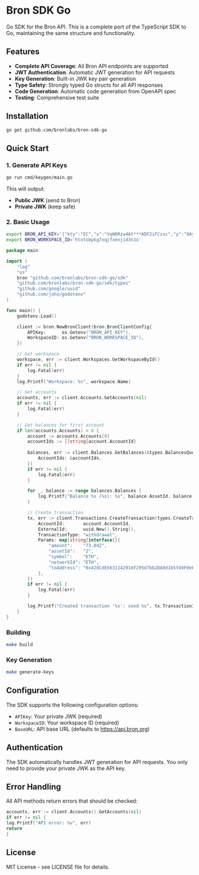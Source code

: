 # Bron SDK Go

Go SDK for the Bron API. This is a complete port of the TypeScript SDK to Go, maintaining the same structure and functionality.

## Features

- **Complete API Coverage**: All Bron API endpoints are supported
- **JWT Authentication**: Automatic JWT generation for API requests
- **Key Generation**: Built-in JWK key pair generation
- **Type Safety**: Strongly typed Go structs for all API responses
- **Code Generation**: Automatic code generation from OpenAPI spec
- **Testing**: Comprehensive test suite

## Installation

```bash
go get github.com/bronlabs/bron-sdk-go
```

## Quick Start

### 1. Generate API Keys

```bash
go run cmd/keygen/main.go
```

This will output:

- **Public JWK** (send to Bron)
- **Private JWK** (keep safe)



### 2. Basic Usage

```sh
export BRON_API_KEY='{"kty":"EC","x":"VqW0Rzw4At***ADF2iFCzxc","y":"9AylQ7HHI0vRT0C***PqWuf2yT8","crv":"P-256","d":"DCQ0jrmYw8***9i64igNKuP0","kid":"cmdos3lj50000sayo6pl45zly"}'
export BRON_WORKSPACE_ID='htotobpkg7xqjfxenjid3n1o'
```

```go
package main

import (
	"log"
	"os"
	bron "github.com/bronlabs/bron-sdk-go/sdk"
	"github.com/bronlabs/bron-sdk-go/sdk/types"
	"github.com/google/uuid"
	"github.com/joho/godotenv"
)

func main() {
	godotenv.Load()

	client := bron.NewBronClient(bron.BronClientConfig{
		APIKey:      os.Getenv("BRON_API_KEY"),
		WorkspaceID: os.Getenv("BRON_WORKSPACE_ID"),
	})

	// Get workspace
	workspace, err := client.Workspaces.GetWorkspaceById()
	if err != nil {
		log.Fatal(err)
	}
	log.Printf("Workspace: %s", workspace.Name)

	// Get accounts
	accounts, err := client.Accounts.GetAccounts(nil)
	if err != nil {
		log.Fatal(err)
	}

	// Get balances for first account
	if len(accounts.Accounts) > 0 {
		account := accounts.Accounts[0]
		accountIds := []string{account.AccountId}
		
		balances, err := client.Balances.GetBalances(&types.BalancesQuery{
			AccountIds: &accountIds,
		})
		if err != nil {
			log.Fatal(err)
		}

		for _, balance := range balances.Balances {
			log.Printf("Balance %s (%s): %s", balance.AssetId, balance.Symbol, balance.TotalBalance)
		}

		// Create transaction
		tx, err := client.Transactions.CreateTransaction(types.CreateTransaction{
			AccountId:       account.AccountId,
			ExternalId:      uuid.New().String(),
			TransactionType: "withdrawal",
			Params: map[string]interface{}{
				"amount":    "73.042",
				"assetId":   "2",
				"symbol":    "ETH",
				"networkId": "ETH",
				"toAddress": "0x428CdE5631142916F295d7bb2DA9d1b5f49F0eF9",
			},
		})
		if err != nil {
			log.Fatal(err)
		}

		log.Printf("Created transaction '%s': send %s", tx.TransactionId, tx.Params["amount"])
	}
}
```

### Building

```bash
make build
```

### Key Generation

```bash
make generate-keys
```

## Configuration

The SDK supports the following configuration options:

- `APIKey`: Your private JWK (required)
- `WorkspaceID`: Your workspace ID (required)
- `BaseURL`: API base URL (defaults to https://api.bron.org)

## Authentication

The SDK automatically handles JWT generation for API requests. You only need to provide your private JWK as the API key.

## Error Handling

All API methods return errors that should be checked:

```go
accounts, err := client.Accounts().GetAccounts(nil)
if err != nil {
log.Printf("API error: %v", err)
return
}
```

## License

MIT License - see LICENSE file for details. 

